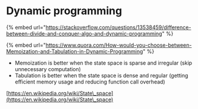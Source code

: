 # Dynamic programming

{% embed url="https://stackoverflow.com/questions/13538459/difference-between-divide-and-conquer-algo-and-dynamic-programming" %}

{% embed url="https://www.quora.com/How-would-you-choose-between-Memoization-and-Tabulation-in-Dynamic-Programming" %}

* Memoization is better when the state space is sparse and irregular (skip unnecessary computation)
* Tabulation is better when the state space is dense and regular (getting efficient memory usage and reducing function call overhead)

[https://en.wikipedia.org/wiki/State\_space](https://en.wikipedia.org/wiki/State\_space)
